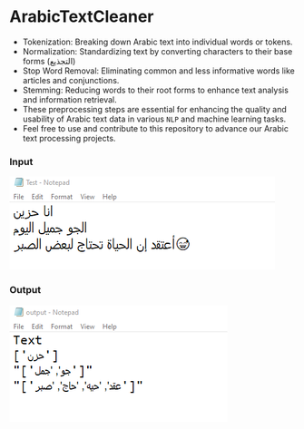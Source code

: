 # ArabicTextCleaner
            
* Tokenization: Breaking down Arabic text into individual words or tokens.                   
* Normalization: Standardizing text by converting characters to their base forms (التجذيع)              
* Stop Word Removal: Eliminating common and less informative words like articles and conjunctions.                              
* Stemming: Reducing words to their root forms to enhance text analysis and information retrieval.                     
* These preprocessing steps are essential for enhancing the quality and usability of Arabic text data in various `NLP` and machine learning tasks.                    
* Feel free to use and contribute to this repository to advance our Arabic text processing projects.                                                 

### Input
![Alt text](/Images/Test.png) 
### Output
![Alt text](/Images/Output.png)
